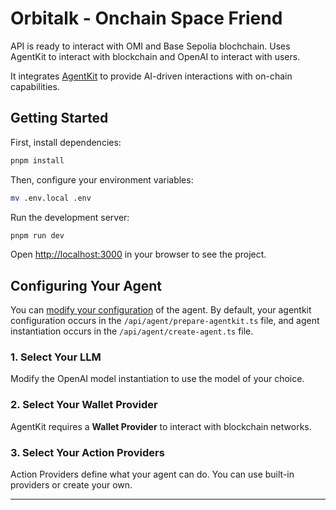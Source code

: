 # Orbitalk - Onchain Space Friend

API is ready to interact with OMI and Base Sepolia blochchain.
Uses AgentKit to interact with blockchain and OpenAI to interact with users.

It integrates [AgentKit](https://github.com/coinbase/agentkit) to provide AI-driven interactions with on-chain capabilities.

## Getting Started

First, install dependencies:

```sh
pnpm install
```

Then, configure your environment variables:

```sh
mv .env.local .env
```

Run the development server:

```sh
pnpm run dev
```

Open [http://localhost:3000](http://localhost:3000) in your browser to see the project.


## Configuring Your Agent

You can [modify your configuration](https://github.com/coinbase/agentkit/tree/main/typescript/agentkit#usage) of the agent. By default, your agentkit configuration occurs in the `/api/agent/prepare-agentkit.ts` file, and agent instantiation occurs in the `/api/agent/create-agent.ts` file.

### 1. Select Your LLM  
Modify the OpenAI model instantiation to use the model of your choice.

### 2. Select Your Wallet Provider  
AgentKit requires a **Wallet Provider** to interact with blockchain networks.

### 3. Select Your Action Providers  
Action Providers define what your agent can do. You can use built-in providers or create your own.

---